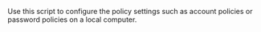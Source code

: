 Use this script to configure the policy settings such as account policies or password policies on a local computer.